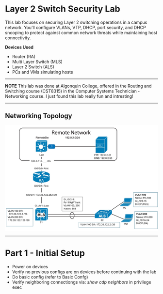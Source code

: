 # Layer 2 Switch Security Lab 
This lab focuses on securing Layer 2 switching operations in a campus network. You’ll configure VLANs, VTP, DHCP, port security, and DHCP snooping to protect against common network threats while maintaining host connectivity.

**Devices Used**
- Router (RA)
- Multi Layer Switch (MLS)
- Layer 2 Switch (ALS)
- PCs and VMs simulating hosts

--- 
**NOTE**
This lab was done at Algonquin College, offered in the Routing and Switching course (CST8315) in the Computer Systems Technician - Networking course. I just found this lab really fun and intresting!

---
## Networking Topology

![Topology](Topology.jpg)

---

# Part 1 - Initial Setup
- Power on devices
- Verify no previous configs are on devices before continuing with the lab
- Do basic config (refer to Basic Confg)
- Verify neighboring connectiongs via: *show cdp neighbors* in privilege exec 
